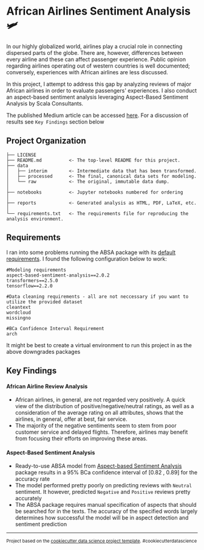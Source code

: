 African Airlines Sentiment Analysis 🛩
==============================

In our highly globalized world, airlines play a crucial role in connecting dispersed parts of the globe. There are, however, differences between every airline and these can affect passenger experience. Public opinion regarding airlines operating out of western countries is well documented; conversely, experiences with African airlines are less discussed. 

In this project, I attempt to address this gap by analyzing reviews of major African airlines in order to evaluate passengers' experiences. I also conduct an aspect-based sentiment analysis leveraging Aspect-Based Sentiment Analysis by Scala Consultants.

The published Medium article can be accessed [here](https://medium.com/@koredeakande001/aspect-based-sentiment-analysis-of-african-airlines-ad6317c48973). For a discussion of results see `Key Findings` section below

Project Organization
------------

    ├── LICENSE
    ├── README.md          <- The top-level README for this project.
    ├── data
    │   ├── interim        <- Intermediate data that has been transformed.
    │   ├── processed      <- The final, canonical data sets for modeling.
    │   └── raw            <- The original, immutable data dump.
    │
    ├── notebooks          <- Jupyter notebooks numbered for ordering 
    │
    ├── reports            <- Generated analysis as HTML, PDF, LaTeX, etc.
    │
    └── requirements.txt   <- The requirements file for reproducing the analysis environment.
    

Requirements
------------
I ran into some problems running the ABSA package with its [default requirements](https://github.com/ScalaConsultants/Aspect-Based-Sentiment-Analysis/blob/master/setup.py). I found the following configuration below to work:

```
#Modeling requirements
aspect-based-sentiment-analysis==2.0.2
transformers==2.5.0
tensorflow==2.2.0

#Data cleaning requirements - all are not neccessary if you want to utilize the provided dataset
cleantext
wordcloud
missingno

#BCa Confidence Interval Requirement
arch

```

It might be best to create a virtual environment to run this project in as the above downgrades packages


Key Findings
------------

#### African Airline Review Analysis
- African airlines, in general, are not regarded very positively. A quick view of the distribution of positive/negative/neutral ratings, as well as a consideration of the average rating on all attributes, shows that the airlines, in general, offer at best, fair service.
- The majority of the negative sentiments seem to stem from poor customer service and delayed flights. Therefore, airlines may benefit from focusing their efforts on improving these areas.

#### Aspect-Based Sentiment Analysis
- Ready-to-use ABSA model from [Aspect-based Sentiment Analysis](https://github.com/ScalaConsultants/Aspect-Based-Sentiment-Analysis) package results in a 95% BCa confidence interval of [0.82 , 0.89] for the accuracy rate
- The model performed pretty poorly on predicting reviews with `Neutral` sentiment. It however, predicted `Negative` and `Positive` reviews pretty accurately
- The ABSA package requires manual specification of aspects that should be searched for in the texts. The accuracy of the specified words largely determines how successful the model will be in aspect detection and sentiment prediction


--------

<p><small>Project based on the <a target="_blank" href="https://drivendata.github.io/cookiecutter-data-science/">cookiecutter data science project template</a>. #cookiecutterdatascience</small></p>
